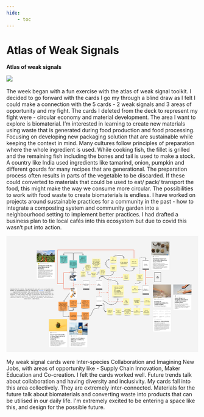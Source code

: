 ```yaml
---
hide:
    - toc
---
```


# Atlas of Weak Signals


**Atlas of weak signals**

![](../images/AOWS.png)

The week began with a fun exercise with the atlas of weak signal toolkit. I decided to go forward with the cards I go my through a blind draw as I felt I could make a connection with the 5 cards - 2 weak signals and 3 areas of opportunity and my fight. The cards I deleted from the deck to represent my fight were - circular economy and material development. The area I want to explore is biomaterial. I’m interested in learning to create new materials using waste that is generated during food production and food processing. Focusing on developing new packaging solution that are sustainable while keeping the context in mind.
 Many cultures follow principles of preparation where the whole ingredient is used. While cooking fish, the fillet is grilled and the remaining fish including the bones and tail is used to make a stock. A country like India used ingredients like tamarind, onion, pumpkin and different gourds for many recipes that are generational. The preparation process often results in parts of the vegetable to be discarded. If these could converted to materials that could be used to eat/ pack/ transport the food, this might make the way we consume more circular. The possibilities to work with food waste to create biomaterials is endless.
I have worked on projects around sustainable practices for a community in the past - how to integrate a composting system and community garden into a neighbourhood setting to implement better practices. I had drafted a business plan to tie local cafés into this ecosystem but due to covid this wasn’t put into action.

![](../images/designspace.jpg)

My weak signal cards were Inter-species Collaboration and Imagining New Jobs, with areas of opportunity like - Supply Chain Innovation, Maker Education and Co-creation. I felt the cards worked well. Future trends talk about collaboration and having diversity and inclusivity. My cards fall into this area collectively. They are extremely inter-connected. Materials for the future talk about biomaterials and converting waste into products that can be utilised in our daily life. I'm extremely excited to be entering a space like this, and design for the possible future.
